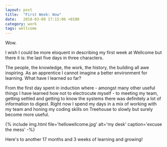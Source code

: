 ```yaml
---
layout: post
title:  "First Week: Wow"
date:   2018-03-09 17:15:06 +0100
category: work
tags: wellcome
---
```


Wow.

I wish I could be more eloquent in describing my first week at Wellcome but there it is: the last five days in three characters.

The people, the knowledge, the work, the history, the building all awe inspiring. As an apprentice I cannot imagine a better environment for learning.
What have I learned so far?

From the first day spent in induction where - amongst many other useful things I have learned how not to electrocute myself - to meeting my team, getting settled and getting to know the systems there was definitely a lot of information to digest. Right now I spend my days in a mix of working with my team and honing my coding skills on Treehouse to slowly but surely become more useful.

{% include img.html file='hellowellcome.jpg' alt='my desk'
caption='excuse the mess' -%}

Here's to another 17 months and 3 weeks of learning and growing!